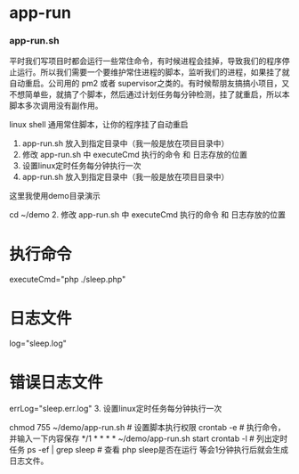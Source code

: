 # app-run


### app-run.sh
平时我们写项目时都会运行一些常住命令，有时候进程会挂掉，导致我们的程序停止运行。所以我们需要一个要维护常住进程的脚本，监听我们的进程，如果挂了就自动重启。公司用的 pm2 或者 supervisor之类的。有时候帮朋友搞搞小项目，又不想简单些，就搞了个脚本，然后通过计划任务每分钟检测，挂了就重启，所以本脚本多次调用没有副作用。



linux shell 通用常住脚本，让你的程序挂了自动重启


1. app-run.sh 放入到指定目录中（我一般是放在项目目录中）
2. 修改 app-run.sh 中 executeCmd 执行的命令 和 日志存放的位置
3. 设置linux定时任务每分钟执行一次
1. app-run.sh 放入到指定目录中（我一般是放在项目目录中）

这里我使用demo目录演示

cd ~/demo
2. 修改 app-run.sh 中 executeCmd 执行的命令 和 日志存放的位置

# 执行命令
executeCmd="php ./sleep.php"
# 日志文件
log="sleep.log"
# 错误日志文件
errLog="sleep.err.log"
3. 设置linux定时任务每分钟执行一次

chmod 755 ~/demo/app-run.sh # 设置脚本执行权限
crontab -e # 执行命令，并输入一下内容保存
*/1 * * * * ~/demo/app-run.sh start
crontab -l # 列出定时任务
ps -ef | grep sleep # 查看 php sleep是否在运行
等会1分钟执行后就会生成日志文件。